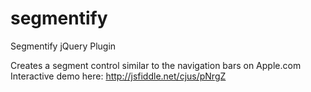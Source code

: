 segmentify
==========

Segmentify jQuery Plugin

Creates a segment control similar to the navigation bars on Apple.com
Interactive demo here: http://jsfiddle.net/cjus/pNrgZ


